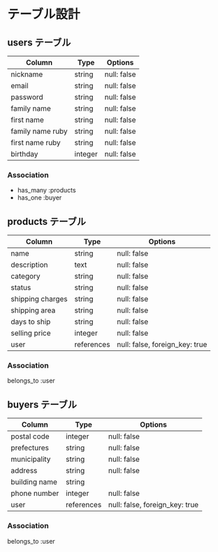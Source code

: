 # テーブル設計

## users テーブル

| Column           | Type    | Options     |
| ---------------- | ------- | ----------- |
| nickname         | string  | null: false |
| email            | string  | null: false |
| password         | string  | null: false |
| family name      | string  | null: false |
| first name       | string  | null: false |
| family name ruby | string  | null: false |
| first name ruby  | string  | null: false |
| birthday         | integer | null: false |

### Association
- has_many :products
- has_one :buyer

## products テーブル

| Column           | Type       | Options                        |
| ---------------- | ---------- | ------------------------------ |
| name             | string     | null: false                    |
| description      | text       | null: false                    |
| category         | string     | null: false                    |
| status           | string     | null: false                    |
| shipping charges | string     | null: false                    |
| shipping area    | string     | null: false                    |
| days to ship     | string     | null: false                    |
| selling price    | integer    | null: false                    |
| user             | references | null: false, foreign_key: true |

### Association
belongs_to :user

## buyers テーブル

| Column        | Type       | Options                        |
| ------------- | ---------- | ------------------------------ |
| postal code   | integer    | null: false                    |
| prefectures   | string     | null: false                    |
| municipality  | string     | null: false                    |
| address       | string     | null: false                    |
| building name | string     |                                |
| phone number  | integer    | null: false                    |
| user          | references | null: false, foreign_key: true |

### Association
belongs_to :user